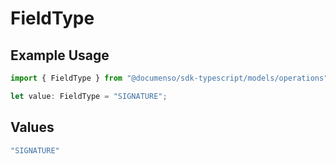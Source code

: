 # FieldType

## Example Usage

```typescript
import { FieldType } from "@documenso/sdk-typescript/models/operations";

let value: FieldType = "SIGNATURE";
```

## Values

```typescript
"SIGNATURE"
```
